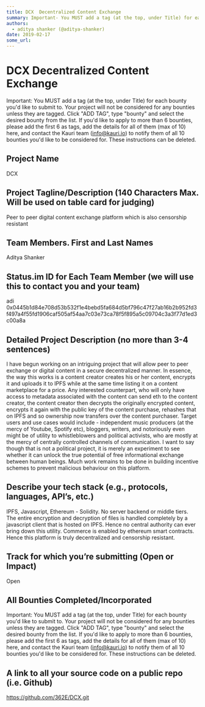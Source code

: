 ```yaml
---
title: DCX  Decentralized Content Exchange
summary: Important- You MUST add a tag (at the top, under Title) for each bounty youd like to submit to. Your project will not be considered for any bounties unless they are tagged. Click ADD TAG, type bounty and select the desired bounty from the list. If youd like to apply to more than 6 bounties, please add the first 6 as tags, add the details for all of them (max of 10) here, and contact the Kauri team (info@kauri.io) to notify them of all 10 bounties youd like to be considered for. These instruction
authors:
  - aditya shanker (@aditya-shanker)
date: 2019-02-17
some_url: 
---
```


# DCX  Decentralized Content Exchange



Important: You MUST add a tag (at the top, under Title) for each bounty you'd like to submit to. Your project will not be considered for any bounties unless they are tagged. Click "ADD TAG", type  "bounty" and select the desired bounty from the list. If you'd like to apply to more than 6 bounties, please add the first 6 as tags, add the details for all of them (max of 10) here, and contact the Kauri team (info@kauri.io) to notify them of all 10 bounties you'd like to be considered for. These instructions can be deleted.

## Project Name
DCX

## Project Tagline/Description (140 Characters Max. Will be used on table card for judging)
Peer to peer digital content exchange platform which is also censorship resistant

## Team Members. First and Last Names
Aditya Shanker

## Status.im ID for Each Team Member (we will use this to contact you and your team)
adi
0x0445b1d84e708d53b532f1e4bebd5fa684d5bf796c47f27ab16b2b952fd3f497a4f55fd1906caf505af54aa7c03e73ca78f5f895a5c09704c3a3f77d1ed3c00a8a

## Detailed Project Description (no more than 3-4 sentences)
I have begun working on an intriguing project that will allow peer to peer exchange or digital content in a secure decentralized manner. In essence, the way this works is a content creator creates his or her content, encrypts it and uploads it to IPFS while at the same time listing it on a content marketplace for a price. Any interested counterpart, who will only have access to metadata associated with the content can send eth to the content creator, the content creator then decrypts the originally encrypted content, encrypts it again with the public key of the content purchase, rehashes that on IPFS and so ownership now transfers over the content purchaser. Target users and use cases would include - independent music producers (at the mercy of Youtube, Spotify etc), bloggers, writers, and notoriously even might be of utility to whistleblowers and political activists, who are mostly at the mercy of centrally controlled channels of communication. I want to say though that is not a political project, it is merely an experiment to see whether it can unlock the true potential of free informational exchange between human beings. Much work remains to be done in building incentive schemes to prevent malicious behaviour on this platform.

## Describe your tech stack (e.g., protocols, languages, API’s, etc.)
IPFS, Javascript, Ethereum - Solidity. No server backend or middle tiers.
The entire encryption and decryption of files is handled completely by a javascript client that is hosted on IPFS. Hence no central authority can ever bring down this utility.  Commerce is enabled by ethereum smart contracts. Hence this platform is truly decentralized and censorship resistant.

## Track for which you’re submitting (Open or Impact)
Open

## All Bounties Completed/Incorporated

Important: You MUST add a tag (at the top, under Title) for each bounty you'd like to submit to. Your project will not be considered for any bounties unless they are tagged. Click "ADD TAG", type  "bounty" and select the desired bounty from the list. If you'd like to apply to more than 6 bounties, please add the first 6 as tags, add the details for all of them (max of 10) here, and contact the Kauri team (info@kauri.io) to notify them of all 10 bounties you'd like to be considered for. These instructions can be deleted.

## A link to all your source code on a public repo (i.e. Github)
https://github.com/362E/DCX.git



